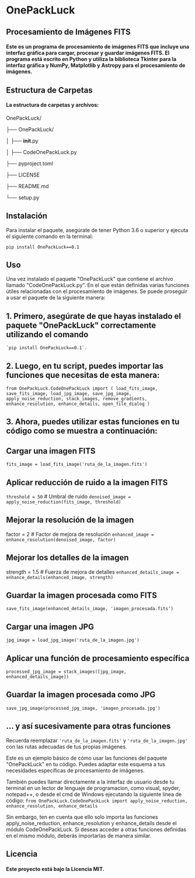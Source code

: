 # OnePackLuck
## Procesamiento de Imágenes FITS
#### Este es un programa de procesamiento de imágenes FITS que incluye una interfaz gráfica para cargar, procesar y guardar imágenes FITS. El programa está escrito en Python y utiliza la biblioteca Tkinter para la interfaz gráfica y NumPy, Matplotlib y Astropy para el procesamiento de imágenes.

## Estructura de Carpetas
#### La estructura de carpetas y archivos:

OnePackLuck/

├── OnePackLuck/

│   ├── __init__.py

│   ├── CodeOnePackLuck.py

├── pyproject.toml

├── LICENSE

├── README.md

└── setup.py

## Instalación
Para instalar el paquete, asegúrate de tener Python 3.6 o superior y ejecuta el siguiente comando en la terminal:

`pip install OnePackLuck==0.1` 

## Uso

Una vez instalado el paquete "OnePackLuck" que contiene el archivo llamado "CodeOnePackLuck.py". En el que están definidas varias funciones útiles relacionadas con el procesamiento de imágenes. Se puede proseguir a usar el paquete de la siguiente manera: 

## 1. Primero, asegúrate de que hayas instalado el paquete "OnePackLuck" correctamente utilizando el comando
    `pip install OnePackLuck==0.1`.

## 2. Luego, en tu script, puedes importar las funciones que necesitas de esta manera:

`from OnePackLuck.CodeOnePackLuck import (
    load_fits_image,
    save_fits_image,
    load_jpg_image,
    save_jpg_image,
    apply_noise_reduction,
    stack_images,
    remove_gradients,
    enhance_resolution,
    enhance_details,
    open_file_dialog
)`

## 3. Ahora, puedes utilizar estas funciones en tu código como se muestra a continuación:                                                                                                                                                                                                                                                              
## Cargar una imagen FITS
`fits_image = load_fits_image('ruta_de_la_imagen.fits')`

## Aplicar reducción de ruido a la imagen FITS
`threshold = 50`  # Umbral de ruido
`denoised_image = apply_noise_reduction(fits_image, threshold)`

## Mejorar la resolución de la imagen
factor = 2  # Factor de mejora de resolución
`enhanced_image = enhance_resolution(denoised_image, factor)`

## Mejorar los detalles de la imagen
strength = 1.5  # Fuerza de mejora de detalles
`enhanced_details_image = enhance_details(enhanced_image, strength)`

## Guardar la imagen procesada como FITS
`save_fits_image(enhanced_details_image, 'imagen_procesada.fits')`

## Cargar una imagen JPG
`jpg_image = load_jpg_image('ruta_de_la_imagen.jpg')`

## Aplicar una función de procesamiento específica
`processed_jpg_image = stack_images([jpg_image, enhanced_details_image])`

## Guardar la imagen procesada como JPG
`save_jpg_image(processed_jpg_image, 'imagen_procesada.jpg')`

## ... y así sucesivamente para otras funciones

Recuerda reemplazar `'ruta_de_la_imagen.fits'` y `'ruta_de_la_imagen.jpg'` con las rutas adecuadas de tus propias imágenes.

Este es un ejemplo básico de cómo usar las funciones del paquete "OnePackLuck" en tu código. Puedes adaptar este esquema a tus necesidades específicas de procesamiento de imágenes.

También puedes llamar directamente a la interfaz de usuario desde tu terminal en un lector de lenguaje de programacion, como visual, spyder, notepad++, o desde el cmd de Windows ejecutando la siguiente línea de código: `from OnePackLuck.CodeOnePackLuck import apply_noise_reduction, enhance_resolution, enhance_details`

Sin embargo, ten en cuenta que ello solo importa las funciones apply_noise_reduction, enhance_resolution y enhance_details desde el módulo CodeOnePackLuck. Si deseas acceder a otras funciones definidas en el mismo módulo, deberás importarlas de manera similar.

## Licencia
#### Este proyecto está bajo la Licencia MIT.
